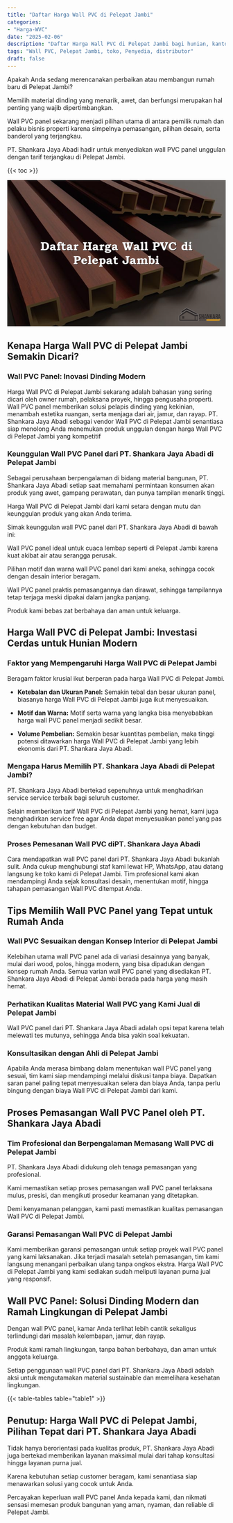 ```yaml
---
title: "Daftar Harga Wall PVC di Pelepat Jambi"
categories: 
- "Harga-WVC"
date: "2025-02-06"
description: "Daftar Harga Wall PVC di Pelepat Jambi bagi hunian, kantor, serta gerai. Produk berkualitas, pilihan motif, pilihan warna menarik, dengan jasa penempatan ditangani oleh tim profesional serta garansi resmi!|Layanan penyediaan Wall PVC di Pelepat Jambi bagi keperluan tempat tinggal, office, atau toko, beserta panel unggulan dan pemasangan oleh tenaga ahli berpengalaman dan kepastian resmi.|Alternatif Wall PVC di Pelepat Jambi yang andal bagi hunian, kantor, dan ritel, bersama produk terbaik dan instalasi dikerjakan oleh teknisi profesional serta garansi resmi.|Penjualan Wall PVC di Pelepat Jambi untuk hunian, office, serta gerai, dengan produk terbaik dan pemasangan ditangani oleh tenaga ahli berpengalaman, lengkap dengan kepastian resmi.}"
tags: "Wall PVC, Pelepat Jambi, toko, Penyedia, distributor"
draft: false
---
```


Apakah Anda sedang merencanakan perbaikan atau membangun rumah baru di Pelepat Jambi?

Memilih material dinding yang menarik, awet, dan berfungsi merupakan hal penting yang wajib dipertimbangkan.

Wall PVC panel sekarang menjadi pilihan utama di antara pemilik rumah dan pelaku bisnis properti karena simpelnya pemasangan, pilihan desain, serta banderol yang terjangkau.

PT. Shankara Jaya Abadi hadir untuk menyediakan wall PVC panel unggulan dengan tarif terjangkau di Pelepat Jambi.

{{< toc >}}

![Daftar Harga Wall PVC di Pelepat Jambi](/images/Harga-WVC/Daftar-Harga-Wall-PVC-di-Pelepat-Jambi.png)


## Kenapa Harga Wall PVC di Pelepat Jambi Semakin Dicari?

### Wall PVC Panel: Inovasi Dinding Modern

Harga Wall PVC di Pelepat Jambi sekarang adalah bahasan yang sering dicari oleh owner rumah, pelaksana proyek, hingga pengusaha properti. Wall PVC panel memberikan solusi pelapis dinding yang kekinian, menambah estetika ruangan, serta menjaga dari air, jamur, dan rayap. PT. Shankara Jaya Abadi sebagai vendor Wall PVC di Pelepat Jambi senantiasa siap menolong Anda menemukan produk unggulan dengan harga Wall PVC di Pelepat Jambi yang kompetitif

### Keunggulan Wall PVC Panel dari PT. Shankara Jaya Abadi di Pelepat Jambi

Sebagai perusahaan berpengalaman di bidang material bangunan, PT. Shankara Jaya Abadi setiap saat memahami permintaan konsumen akan produk yang awet, gampang perawatan, dan punya tampilan menarik tinggi.

Harga Wall PVC di Pelepat Jambi dari kami setara dengan mutu dan keunggulan produk yang akan Anda terima.

Simak keunggulan wall PVC panel dari PT. Shankara Jaya Abadi di bawah ini:

Wall PVC panel ideal untuk cuaca lembap seperti di Pelepat Jambi karena kuat akibat air atau serangga perusak.

Pilihan motif dan warna wall PVC panel dari kami aneka, sehingga cocok dengan desain interior beragam.

Wall PVC panel praktis pemasangannya dan dirawat, sehingga tampilannya tetap terjaga meski dipakai dalam jangka panjang.

Produk kami bebas zat berbahaya dan aman untuk keluarga.

## Harga Wall PVC di Pelepat Jambi: Investasi Cerdas untuk Hunian Modern

### Faktor yang Mempengaruhi Harga Wall PVC di Pelepat Jambi

Beragam faktor krusial ikut berperan pada harga Wall PVC di Pelepat Jambi.

- **Ketebalan dan Ukuran Panel:** Semakin tebal dan besar ukuran panel, biasanya harga Wall PVC di Pelepat Jambi juga ikut menyesuaikan.

- **Motif dan Warna:** Motif serta warna yang langka bisa menyebabkan harga wall PVC panel menjadi sedikit besar.

- **Volume Pembelian:** Semakin besar kuantitas pembelian, maka tinggi potensi ditawarkan harga Wall PVC di Pelepat Jambi yang lebih ekonomis dari PT. Shankara Jaya Abadi.

### Mengapa Harus Memilih PT. Shankara Jaya Abadi di Pelepat Jambi?

PT. Shankara Jaya Abadi bertekad sepenuhnya untuk menghadirkan service service terbaik bagi seluruh customer.

Selain memberikan tarif Wall PVC di Pelepat Jambi yang hemat, kami juga menghadirkan service free agar Anda dapat menyesuaikan panel yang pas dengan kebutuhan dan budget.

### Proses Pemesanan Wall PVC diPT. Shankara Jaya Abadi

Cara mendapatkan wall PVC panel dari PT. Shankara Jaya Abadi bukanlah sulit. Anda cukup menghubungi staf kami lewat HP, WhatsApp, atau datang langsung ke toko kami di Pelepat Jambi. Tim profesional kami akan mendampingi Anda sejak konsultasi desain, menentukan motif, hingga tahapan pemasangan Wall PVC ditempat Anda.

## Tips Memilih Wall PVC Panel yang Tepat untuk Rumah Anda

### Wall PVC Sesuaikan dengan Konsep Interior di Pelepat Jambi

Kelebihan utama wall PVC panel ada di variasi desainnya yang banyak, mulai dari wood, polos, hingga modern, yang bisa dipadukan dengan konsep rumah Anda. Semua varian wall PVC panel yang disediakan PT. Shankara Jaya Abadi di Pelepat Jambi berada pada harga yang masih hemat.

### Perhatikan Kualitas Material Wall PVC yang Kami Jual di Pelepat Jambi

Wall PVC panel dari PT. Shankara Jaya Abadi adalah opsi tepat karena telah melewati tes mutunya, sehingga Anda bisa yakin soal kekuatan.

### Konsultasikan dengan Ahli di Pelepat Jambi

Apabila Anda merasa bimbang dalam menentukan wall PVC panel yang sesuai, tim kami siap mendampingi melalui diskusi tanpa biaya. Dapatkan saran panel paling tepat menyesuaikan selera dan biaya Anda, tanpa perlu bingung dengan biaya Wall PVC di Pelepat Jambi dari kami.

## Proses Pemasangan Wall PVC Panel oleh PT. Shankara Jaya Abadi

### Tim Profesional dan Berpengalaman Memasang Wall PVC di Pelepat Jambi

PT. Shankara Jaya Abadi didukung oleh tenaga pemasangan yang profesional.

Kami memastikan setiap proses pemasangan wall PVC panel terlaksana mulus, presisi, dan mengikuti prosedur keamanan yang ditetapkan.

Demi kenyamanan pelanggan, kami pasti memastikan kualitas pemasangan Wall PVC di Pelepat Jambi.

### Garansi Pemasangan Wall PVC di Pelepat Jambi

Kami memberikan garansi pemasangan untuk setiap proyek wall PVC panel yang kami laksanakan. Jika terjadi masalah setelah pemasangan, tim kami langsung menangani perbaikan ulang tanpa ongkos ekstra. Harga Wall PVC di Pelepat Jambi yang kami sediakan sudah meliputi layanan purna jual yang responsif.

## Wall PVC Panel: Solusi Dinding Modern dan Ramah Lingkungan di Pelepat Jambi

Dengan wall PVC panel, kamar Anda terlihat lebih cantik sekaligus terlindungi dari masalah kelembapan, jamur, dan rayap.

Produk kami ramah lingkungan, tanpa bahan berbahaya, dan aman untuk anggota keluarga.

Setiap penggunaan wall PVC panel dari PT. Shankara Jaya Abadi adalah aksi untuk mengutamakan material sustainable dan memelihara kesehatan lingkungan.

{{< table-tables table="table1" >}}

## Penutup: Harga Wall PVC di Pelepat Jambi, Pilihan Tepat dari PT. Shankara Jaya Abadi

Tidak hanya berorientasi pada kualitas produk, PT. Shankara Jaya Abadi juga bertekad memberikan layanan maksimal mulai dari tahap konsultasi hingga layanan purna jual.

Karena kebutuhan setiap customer beragam, kami senantiasa siap menawarkan solusi yang cocok untuk Anda.

Percayakan keperluan wall PVC panel Anda kepada kami, dan nikmati sensasi memesan produk bangunan yang aman, nyaman, dan reliable di Pelepat Jambi.